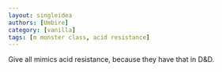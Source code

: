 ```yaml
---
layout: singleidea
authors: [Umbire]
category: [vanilla]
tags: [m monster class, acid resistance]
---
```

Give all mimics acid resistance, because they have that in D&D.

